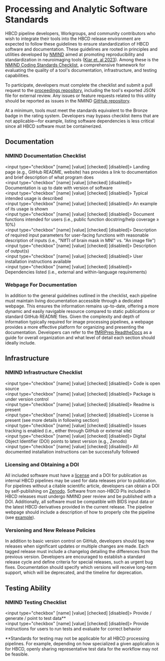 # Processing and Analytic Software Standards
HBCD pipeline developers, Workgroups, and community contributors who wish to integrate their tools into the HBCD release environment are expected to follow these guidelines to ensure standardization of HBCD software and documentation. These guidelines are rooted in principles and utilities developed by [NMIND](https://www.nmind.org/about) aimed at promoting reproducibility and standardization in neuroimaging tools ([Kiar et. al 2023](https://www.nature.com/articles/s41562-023-01647-0)). Among these is the [NMIND Coding Standards Checklist](https://www.nmind.org/standards-checklist/), a comprehensive framework for evaluating the quality of a tool's documentation, infrastructure, and testing capabilities.

To participate, developers must complete the checklist and submit a pull request to the [proceedings repository](https://github.com/nmind/proceedings), including the tool's exported JSON file for external review. Any issues or feature requests related to this utility should be reported as issues in the NMIND [GitHub repository](https://github.com/nmind/standards-checklist). 

At a minimum, tools must meet the standards equivalent to the Bronze badge in the rating system. Developers may bypass checklist items that are not applicable—for example, listing software dependencies is less critical since all HBCD software must be containerized.

## Documentation 
### NMIND Documentation Checklist
<input type="checkbox" [name] [value] [checked] [disabled]> Landing page (e.g., GitHub README, website) has provides a link to documentation and brief description of what program does<br>
<input type="checkbox" [name] [value] [checked] [disabled]> Documentation is up to date with version of software<br>
<input type="checkbox" [name] [value] [checked] [disabled]>  Typical intended usage is described<br>
<input type="checkbox" [name] [value] [checked] [disabled]>  An example of its usage is shown<br>
<input type="checkbox" [name] [value] [checked] [disabled]>  Document functions intended for users (i.e., public function docstring/help coverage ≥ 10%)<br>
<input type="checkbox" [name] [value] [checked] [disabled]>  Description of required input parameters for user-facing functions with reasonable description of inputs (i.e., "NIfTI of brain mask in MNI" vs. "An image file")<br>
<input type="checkbox" [name] [value] [checked] [disabled]>  Description of output(s)<br>
<input type="checkbox" [name] [value] [checked] [disabled]>  User installation instructions available<br>
<input type="checkbox" [name] [value] [checked] [disabled]>  Dependencies listed (i.e., external and within-language requirements)<br>

### Webpage For Documentation
In addition to the general guidelines outlined in the checklist, each pipeline must maintain living documentation accessible through a dedicated webpage. This ensures the information remains up-to-date, offering a more dynamic and easily navigable resource compared to static publications or standard GitHub README files. Given the complexity and depth of information typically required for image processing pipelines, a webpage provides a more effective platform for organizing and presenting the documentation. Developers can refer to the [fMRIPrep ReadtheDocs](https://fmriprep.org/en/stable/) as a guide for overall organization and what level of detail each section should ideally include. 

## Infrastructure
### NMIND Infrastructure Checklist
<input type="checkbox" [name] [value] [checked] [disabled]> Code is open source<br>
<input type="checkbox" [name] [value] [checked] [disabled]> Package is under version control<br>
<input type="checkbox" [name] [value] [checked] [disabled]> Readme is present<br>
<input type="checkbox" [name] [value] [checked] [disabled]> License is present (see more details in following section)<br>
<input type="checkbox" [name] [value] [checked] [disabled]> Issues tracking is enabled (i.e., either through GitHub or external site)<br>
<input type="checkbox" [name] [value] [checked] [disabled]> Digital Object Identifier (DOI) points to latest version (e.g., Zenodo)<br>
<input type="checkbox" [name] [value] [checked] [disabled]> All documented installation instructions can be successfully followed<br>

### Licensing and Obtaining a DOI
All included software must have a [license](https://docs.github.com/en/communities/setting-up-your-project-for-healthy-contributions/adding-a-license-to-a-repository) and a DOI for publication as internal HBCD pipelines may be used for data releases prior to publication. For pipelines without a citable scientific article, developers can obtain a DOI by self-publishing on [Zenodo](https://cdnis-brain.readthedocs.io/zenodo/). Software from non-HBCD PIs included in HBCD releases must undergo NMIND peer review and be published with a DOI. Additionally, all software must be compatible with BIDS input data or the latest HBCD derivatives provided in the current release. The pipeline webpage should include a description of how to properly cite the pipeline (see [example](https://fmriprep.org/en/stable/#citation)).

### Versioning and New Release Policies
In addition to basic version control on GitHub, developers should tag new releases when significant updates or multiple changes are made. Each tagged release must include a changelog detailing the differences from the previous version. Developers are encouraged to establish a standard release cycle and define criteria for special releases, such as urgent bug fixes. Documentation should specify which versions will receive long-term support, which will be deprecated, and the timeline for deprecation.

## Testing Ability

### NMIND Testing Checklist
<input type="checkbox" [name] [value] [checked] [disabled]> Provide / generate / point to test data**<br>
<input type="checkbox" [name] [value] [checked] [disabled]> Provide instructions for users to run tests and evaluate for correct behavior

**Standards for testing may not be applicable for all HBCD processing pipelines. For example, depending on how specialized a given application is for HBCD, openly sharing representative test data for the workflow may not be feasible.
